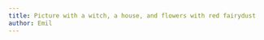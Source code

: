 ```yaml
---
title: Picture with a witch, a house, and flowers with red fairydust
author: Emil
---
```

<figure class="bleed">
<img src="/img/emil-drawing/IMG_0228D.jpg" alt="">
</figure>